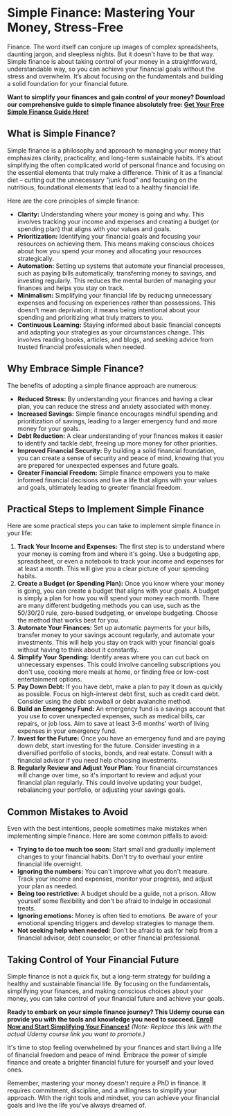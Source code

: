 # Simple Finance: Mastering Your Money, Stress-Free

Finance. The word itself can conjure up images of complex spreadsheets, daunting jargon, and sleepless nights. But it doesn't have to be that way. Simple finance is about taking control of your money in a straightforward, understandable way, so you can achieve your financial goals without the stress and overwhelm. It’s about focusing on the fundamentals and building a solid foundation for your financial future.

**Want to simplify your finances and gain control of your money? Download our comprehensive guide to simple finance absolutely free: [Get Your Free Simple Finance Guide Here!](https://udemywork.com/simple-finance)**

## What is Simple Finance?

Simple finance is a philosophy and approach to managing your money that emphasizes clarity, practicality, and long-term sustainable habits. It's about simplifying the often complicated world of personal finance and focusing on the essential elements that truly make a difference. Think of it as a financial diet – cutting out the unnecessary "junk food" and focusing on the nutritious, foundational elements that lead to a healthy financial life.

Here are the core principles of simple finance:

*   **Clarity:** Understanding where your money is going and why. This involves tracking your income and expenses and creating a budget (or spending plan) that aligns with your values and goals.
*   **Prioritization:** Identifying your financial goals and focusing your resources on achieving them. This means making conscious choices about how you spend your money and allocating your resources strategically.
*   **Automation:** Setting up systems that automate your financial processes, such as paying bills automatically, transferring money to savings, and investing regularly. This reduces the mental burden of managing your finances and helps you stay on track.
*   **Minimalism:** Simplifying your financial life by reducing unnecessary expenses and focusing on experiences rather than possessions. This doesn't mean deprivation; it means being intentional about your spending and prioritizing what truly matters to you.
*   **Continuous Learning:** Staying informed about basic financial concepts and adapting your strategies as your circumstances change. This involves reading books, articles, and blogs, and seeking advice from trusted financial professionals when needed.

## Why Embrace Simple Finance?

The benefits of adopting a simple finance approach are numerous:

*   **Reduced Stress:** By understanding your finances and having a clear plan, you can reduce the stress and anxiety associated with money.
*   **Increased Savings:** Simple finance encourages mindful spending and prioritization of savings, leading to a larger emergency fund and more money for your goals.
*   **Debt Reduction:** A clear understanding of your finances makes it easier to identify and tackle debt, freeing up more money for other priorities.
*   **Improved Financial Security:** By building a solid financial foundation, you can create a sense of security and peace of mind, knowing that you are prepared for unexpected expenses and future goals.
*   **Greater Financial Freedom:** Simple finance empowers you to make informed financial decisions and live a life that aligns with your values and goals, ultimately leading to greater financial freedom.

## Practical Steps to Implement Simple Finance

Here are some practical steps you can take to implement simple finance in your life:

1.  **Track Your Income and Expenses:** The first step is to understand where your money is coming from and where it's going. Use a budgeting app, spreadsheet, or even a notebook to track your income and expenses for at least a month. This will give you a clear picture of your spending habits.
2.  **Create a Budget (or Spending Plan):** Once you know where your money is going, you can create a budget that aligns with your goals. A budget is simply a plan for how you will spend your money each month. There are many different budgeting methods you can use, such as the 50/30/20 rule, zero-based budgeting, or envelope budgeting. Choose the method that works best for you.
3.  **Automate Your Finances:** Set up automatic payments for your bills, transfer money to your savings account regularly, and automate your investments. This will help you stay on track with your financial goals without having to think about it constantly.
4.  **Simplify Your Spending:** Identify areas where you can cut back on unnecessary expenses. This could involve canceling subscriptions you don't use, cooking more meals at home, or finding free or low-cost entertainment options.
5.  **Pay Down Debt:** If you have debt, make a plan to pay it down as quickly as possible. Focus on high-interest debt first, such as credit card debt. Consider using the debt snowball or debt avalanche method.
6.  **Build an Emergency Fund:** An emergency fund is a savings account that you use to cover unexpected expenses, such as medical bills, car repairs, or job loss. Aim to save at least 3-6 months' worth of living expenses in your emergency fund.
7.  **Invest for the Future:** Once you have an emergency fund and are paying down debt, start investing for the future. Consider investing in a diversified portfolio of stocks, bonds, and real estate. Consult with a financial advisor if you need help choosing investments.
8.  **Regularly Review and Adjust Your Plan:** Your financial circumstances will change over time, so it's important to review and adjust your financial plan regularly. This could involve updating your budget, rebalancing your portfolio, or adjusting your savings goals.

## Common Mistakes to Avoid

Even with the best intentions, people sometimes make mistakes when implementing simple finance. Here are some common pitfalls to avoid:

*   **Trying to do too much too soon:** Start small and gradually implement changes to your financial habits. Don't try to overhaul your entire financial life overnight.
*   **Ignoring the numbers:** You can't improve what you don't measure. Track your income and expenses, monitor your progress, and adjust your plan as needed.
*   **Being too restrictive:** A budget should be a guide, not a prison. Allow yourself some flexibility and don't be afraid to indulge in occasional treats.
*   **Ignoring emotions:** Money is often tied to emotions. Be aware of your emotional spending triggers and develop strategies to manage them.
*   **Not seeking help when needed:** Don't be afraid to ask for help from a financial advisor, debt counselor, or other financial professional.

## Taking Control of Your Financial Future

Simple finance is not a quick fix, but a long-term strategy for building a healthy and sustainable financial life. By focusing on the fundamentals, simplifying your finances, and making conscious choices about your money, you can take control of your financial future and achieve your goals.

**Ready to embark on your simple finance journey? This Udemy course can provide you with the tools and knowledge you need to succeed. [Enroll Now and Start Simplifying Your Finances!](https://udemy.com/topic/personal-finance/)** *(Note: Replace this link with the actual Udemy course link you want to promote.)*

It's time to stop feeling overwhelmed by your finances and start living a life of financial freedom and peace of mind. Embrace the power of simple finance and create a brighter financial future for yourself and your loved ones.

Remember, mastering your money doesn't require a PhD in finance. It requires commitment, discipline, and a willingness to simplify your approach. With the right tools and mindset, you can achieve your financial goals and live the life you've always dreamed of.
